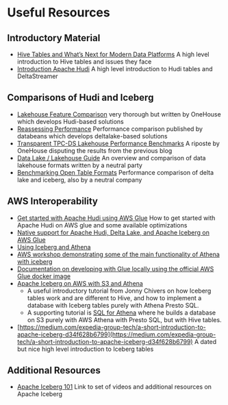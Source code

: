 # Useful Resources

## Introductory Material

- [Hive Tables and What’s Next for Modern Data Platforms](https://bigdataboutique.com/blog/hive-tables-and-whats-next-for-modern-data-platforms-1xts1m) A high level introduction to Hive tables and issues they face
- [Introduction Apache Hudi](https://bigdataboutique.com/blog/introduction-to-apache-hudi-c83367) A high level introduction to Hudi tables and DeltaStreamer

## Comparisons of Hudi and Iceberg

- [Lakehouse Feature Comparison](https://www.onehouse.ai/blog/apache-hudi-vs-delta-lake-vs-apache-iceberg-lakehouse-feature-comparison) very thorough but written by OneHouse which develops Hudi-based solutions
- [Reassessing Performance](https://databeans-blogs.medium.com/delta-vs-iceberg-vs-hudi-reassessing-performance-cb8157005eb0) Performance comparison published by databeans which develops deltalake-based solutions
- [Transparent TPC-DS Lakehouse Performance Benchmarks](https://www.onehouse.ai/blog/apache-hudi-vs-delta-lake-transparent-tpc-ds-lakehouse-performance-benchmarks) A riposte by OneHouse disputing the results from the previous blog
- [Data Lake / Lakehouse Guide](https://airbyte.com/blog/data-lake-lakehouse-guide-powered-by-table-formats-delta-lake-iceberg-hudi) An overview and comparison of data lakehouse formats written by a neutral party
- [Benchmarking Open Table Formats](https://brooklyndata.co/blog/benchmarking-open-table-formats) Performance comparison of delta lake and iceberg, also by a neutral company


## AWS Interoperability

- [Get started with Apache Hudi using AWS Glue](https://aws.amazon.com/blogs/big-data/part-1-get-started-with-apache-hudi-using-aws-glue-by-implementing-key-design-concepts/) How to get started with Apache Hudi on AWS glue and some available optimizations
- [Native support for Apache Hudi, Delta Lake, and Apache Iceberg on AWS Glue](https://aws.amazon.com/blogs/big-data/part-1-getting-started-introducing-native-support-for-apache-hudi-delta-lake-and-apache-iceberg-on-aws-glue-for-apache-spark/)
- [Using Iceberg and Athena](https://docs.aws.amazon.com/athena/latest/ug/querying-iceberg.html)
- [AWS workshop demonstrating some of the main functionality of Athena with iceberg](https://catalog.us-east-1.prod.workshops.aws/workshops/9981f1a1-abdc-49b5-8387-cb01d238bb78/en-US/90-athena-acid)
- [Documentation on developing with Glue locally using the official AWS Glue docker image](https://docs.aws.amazon.com/glue/latest/dg/aws-glue-programming-etl-libraries.html#develop-local-docker-image)
- [Apache Iceberg on AWS with S3 and Athena](https://www.youtube.com/watch?v=iGvj1gjbwl0) 
  - A useful introductory tutorial from Jonny Chivers on how Iceberg tables work and are different to Hive, and how to implement a database with Iceberg tables purely with Athena Presto SQL. 
  - A supporting tutorial is [SQL for Athena](https://www.youtube.com/watch?v=V21xjnHMOyk) where he builds a database on S3 purely with AWS Athena with Presto SQL, but with Hive tables. 
- [https://medium.com/expedia-group-tech/a-short-introduction-to-apache-iceberg-d34f628b6799](https://medium.com/expedia-group-tech/a-short-introduction-to-apache-iceberg-d34f628b6799) A dated but nice high level introduction to Iceberg tables

## Additional Resources
- [Apache Iceberg 101](https://www.dremio.com/blog/apache-iceberg-101-your-guide-to-learning-apache-iceberg-concepts-and-practices/) Link to set of videos and additional resources on Apache Iceberg
